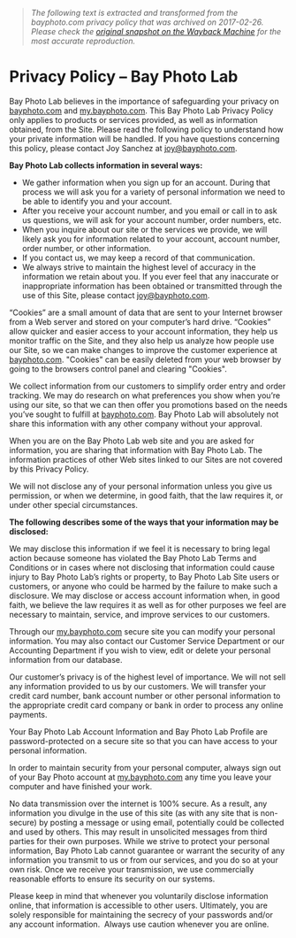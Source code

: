 > *The following text is extracted and transformed from the bayphoto.com privacy policy that was archived on 2017-02-26. Please check the [original snapshot on the Wayback Machine](https://web.archive.org/web/20170226080217id_/https%3A//bayphoto.com/privacy-policy) for the most accurate reproduction.*

# Privacy Policy – Bay Photo Lab

Bay Photo Lab believes in the importance of safeguarding your privacy on [bayphoto.com](https://web.archive.org/) and [my.bayphoto.com](https://my.bayphoto.com/). This Bay Photo Lab Privacy Policy only applies to products or services provided, as well as information obtained, from the Site. Please read the following policy to understand how your private information will be handled. If you have questions concerning this policy, please contact Joy Sanchez at [joy@bayphoto.com](mailto:joy@bayphoto.com).

**Bay Photo Lab collects information in several ways:**

  * We gather information when you sign up for an account. During that process we will ask you for a variety of personal information we need to be able to identify you and your account.
  * After you receive your account number, and you email or call in to ask us questions, we will ask for your account number, order numbers, etc.
  * When you inquire about our site or the services we provide, we will likely ask you for information related to your account, account number, order number, or other information.
  * If you contact us, we may keep a record of that communication.
  * We always strive to maintain the highest level of accuracy in the information we retain about you. If you ever feel that any inaccurate or inappropriate information has been obtained or transmitted through the use of this Site, please contact [joy@bayphoto.com](mailto:joy@bayphoto.com).



“Cookies” are a small amount of data that are sent to your Internet browser from a Web server and stored on your computer’s hard drive. “Cookies” allow quicker and easier access to your account information, they help us monitor traffic on the Site, and they also help us analyze how people use our Site, so we can make changes to improve the customer experience at [bayphoto.com](https://web.archive.org/). "Cookies" can be easily deleted from your web browser by going to the browsers control panel and clearing "Cookies".

We collect information from our customers to simplify order entry and order tracking. We may do research on what preferences you show when you’re using our site, so that we can then offer you promotions based on the needs you’ve sought to fulfill at [bayphoto.com](https://web.archive.org/). Bay Photo Lab will absolutely not share this information with any other company without your approval.

When you are on the Bay Photo Lab web site and you are asked for information, you are sharing that information with Bay Photo Lab. The information practices of other Web sites linked to our Sites are not covered by this Privacy Policy.

We will not disclose any of your personal information unless you give us permission, or when we determine, in good faith, that the law requires it, or under other special circumstances.

**The following describes some of the ways that your information may be disclosed:**

We may disclose this information if we feel it is necessary to bring legal action because someone has violated the Bay Photo Lab Terms and Conditions or in cases where not disclosing that information could cause injury to Bay Photo Lab’s rights or property, to Bay Photo Lab Site users or customers, or anyone who could be harmed by the failure to make such a disclosure. We may disclose or access account information when, in good faith, we believe the law requires it as well as for other purposes we feel are necessary to maintain, service, and improve services to our customers.

Through our [my.bayphoto.com](https://my.bayphoto.com/) secure site you can modify your personal information. You may also contact our Customer Service Department or our Accounting Department if you wish to view, edit or delete your personal information from our database. 

Our customer’s privacy is of the highest level of importance. We will not sell any information provided to us by our customers. We will transfer your credit card number, bank account number or other personal information to the appropriate credit card company or bank in order to process any online payments. 

Your Bay Photo Lab Account Information and Bay Photo Lab Profile are password-protected on a secure site so that you can have access to your personal information.

In order to maintain security from your personal computer, always sign out of your Bay Photo account at [my.bayphoto.com](https://my.bayphoto.com/) any time you leave your computer and have finished your work.

No data transmission over the internet is 100% secure. As a result, any information you divulge in the use of this site (as with any site that is non-secure) by posting a message or using email, potentially could be collected and used by others. This may result in unsolicited messages from third parties for their own purposes. While we strive to protect your personal information, Bay Photo Lab cannot guarantee or warrant the security of any information you transmit to us or from our services, and you do so at your own risk. Once we receive your transmission, we use commercially reasonable efforts to ensure its security on our systems.

Please keep in mind that whenever you voluntarily disclose information online, that information is accessible to other users. Ultimately, you are solely responsible for maintaining the secrecy of your passwords and/or any account information.  Always use caution whenever you are online.   

